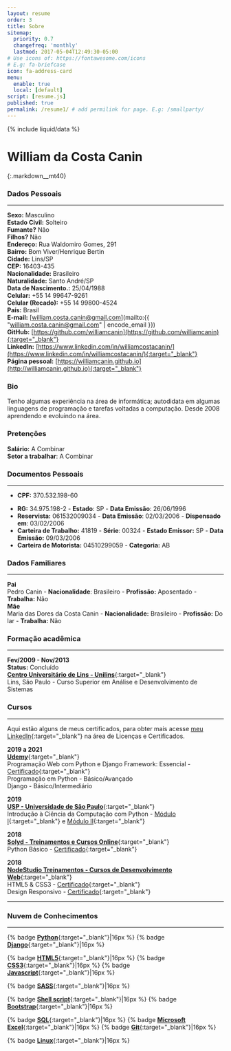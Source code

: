 ```yaml
---
layout: resume
order: 3
title: Sobre
sitemap:
  priority: 0.7
  changefreq: 'monthly'
  lastmod: 2017-05-04T12:49:30-05:00
# Use icons of: https://fontawesome.com/icons
# E.g: fa-briefcase
icon: fa-address-card
menu:
  enable: true
  local: [default]
script: [resume.js]
published: true
permalink: /resume1/ # add permilink for page. E.g: /smallparty/
---
```



{% include liquid/data %}

# William da Costa Canin

{:.markdown__mt40}

### Dados Pessoais
---

**Sexo:** Masculino  
**Estado Civil:** Solteiro  
**Fumante?** Não   
**Filhos?** Não   
**Endereço:** Rua Waldomiro Gomes, 291  
**Bairro:** Bom Viver/Henrique Bertin  
**Cidade:** Lins/SP  
**CEP:** 16403-435  
**Nacionalidade:** Brasileiro  
**Naturalidade:** Santo André/SP  
**Data de Nascimento.:** 25/04/1988  
**Celular:** +55 14 99647-9261  
**Celular (Recado):** +55 14 99800-4524  
**País:** Brasil  
**E-mail:** [william.costa.canin@gmail.com](mailto:{{ "william.costa.canin@gmail.com" | encode_email }})  
**GitHub:** [https://github.com/williamcanin](https://github.com/williamcanin){:target="_blank"}   
**LinkedIn:** [https://www.linkedin.com/in/williamcostacanin/](https://www.linkedin.com/in/williamcostacanin/){:target="_blank"}  
**Página pessoal:** [https://williamcanin.github.io](http://williamcanin.github.io){:target="_blank"}  



### Bio

Tenho algumas experiência na área de informática; autodidata em algumas linguagens de programação e tarefas voltadas a computação.
Desde 2008 aprendendo e evoluindo na área.

### Pretenções

**Salário:** A Combinar  
**Setor a trabalhar**: A Combinar

### Documentos Pessoais
---

* **CPF:** 370.532.198-60  
<!-- * **Título de Eleitor:** 359112420116 - **Zona:** 297 - **Seção:** 0075 - **Cidade:** Sabino/SP - **Emissão:** 09/03/2006   -->
* **RG:** 34.975.198-2 - **Estado**: SP - **Data Emissão**: 26/06/1996  
* **Reservista:** 061532009034 - **Data Emissão**: 02/03/2006 - **Dispensado em**: 03/02/2006     
* **Carteira de Trabalho:** 41819 - **Série**: 00324 - **Estado Emissor:** SP - **Data Emissão:** 09/03/2006  
* **Carteira de Motorista:** 04510299059 - **Categoria:** AB   


### Dados Familiares
---

**Pai**  
Pedro Canin - **Nacionalidade**: Brasileiro - **Profissão:** Aposentado - **Trabalha:** Não  
**Mãe**  
Maria das Dores da Costa Canin - **Nacionalidade:** Brasileiro - **Profissão:** Do lar - **Trabalha:** Não  

### Formação acadêmica
---

**Fev/2009 - Nov/2013**   
**Status:** Concluído   
[**Centro Universitário de Lins - Unilins**](http://www.unilins.edu.br/){:target="_blank"}  
Lins, São Paulo - Curso Superior em Análise e Desenvolvimento de Sistemas

### Cursos
---

Aqui estão alguns de meus certificados, para obter mais acesse [meu LinkedIn](https://www.linkedin.com/in/williamcostacanin/){:target="_blank"} na área de Licenças e Certificados.

**2019 a 2021**  
[**Udemy**](https://udemy.com/){:target="_blank"}  
Programação Web com Python e Django Framework: Essencial - [Certificado](https://williamcanin.github.io/docs/certificates/udemy-programacao-web-com-python-e-django-framework-essencial.pdf){:target="_blank"}  
Programação em Python - Básico/Avançado  
Django - Básico/Intermediário  

**2019**  
[**USP - Universidade de São Paulo**](https://www5.usp.br/){:target="_blank"}  
Introdução à Ciência da Computação com Python - [Módulo I](https://www.coursera.org/learn/ciencia-computacao-python-conceitos){:target="_blank"} e [Módulo II](https://www.coursera.org/learn/ciencia-computacao-python-conceitos-2){:target="_blank"}

**2018**  
[**Solyd - Treinamentos e Cursos Online**](https://solyd.com.br/){:target="_blank"}  
Python Básico - [Certificado](https://williamcanin.github.io/docs/certificates/solyd-curses-python-basic.pdf){:target="_blank"}

**2018**  
[**NodeStudio Treinamentos - Cursos de Desenvolvimento Web**](https://www.nodestudio.com.br/){:target="_blank"}  
HTML5 & CSS3 - [Certificado](https://williamcanin.github.io/docs/certificates/html5-css3-in-practice-nodestudio.pdf){:target="_blank"}  
Design Responsivo - [Certificado](https://williamcanin.github.io/docs/certificates/responsive-design-certificate-at-nodestudio.pdf){:target="_blank"}


<!-- ### Experiências -->
---

<!-- **Linux**

Conhecimentos em open source e nas diferenças entre as várias distribuições Linux  
Execução de tarefas de manutenção com a linha de comando, instalação e configuração de um computador rodando Linux e configuração básica de rede

* Arquitetura do Sistema
* Instalação e manutenção de pacotes linux
* Comandos GNU e Unix
* Devices, Linux Filesystems, Hieraquia Padrão dos Filesystem
* Shell, Scripting e Gerenciamento de Dados
* Interfaces e Desktops
* Tarefas administrativas
* Serviços Essenciais do sistema -->

### Nuvem de Conhecimentos
---

{% badge [**Python**](https://www.python.org/){:target="_blank"}|16px %}
{% badge [**Django**](https://www.djangoproject.com/){:target="_blank"}|16px %}
<!-- {% badge [**Delphi**](https://www.embarcadero.com/br/products/delphi){:target="_blank"}|16px %} -->
{% badge [**HTML5**](https://www.w3schools.com/html/html5_intro.asp){:target="_blank"}|16px %}
{% badge [**CSS3**](https://www.w3schools.com/css/){:target="_blank"}|16px %}
{% badge [**Javascript**](https://www.javascript.com/){:target="_blank"}|16px %}
<!-- {% badge [**BEM**](http://getbem.com/){:target="_blank"}|16px %} -->
{% badge [**SASS**](https://sass-lang.com/){:target="_blank"}|16px %}
<!-- {% badge [**Gulp**](https://gulpjs.com/){:target="_blank"}|16px %} -->
{% badge [**Shell script**](http://linuxcommand.org/lc3_learning_the_shell.php){:target="_blank"}|16px %}
{% badge [**Bootstrap**](https://getbootstrap.com/){:target="_blank"}|16px %}
<!-- {% badge [**Ruby**](https://www.ruby-lang.org/){:target="_blank"}/[**RubyGems**](https://rubygems.org/){:target="_blank"}|16px %} -->
{% badge [**SQL**](https://pt.wikipedia.org/wiki/SQL){:target="_blank"}|16px %}
{% badge [**Microsoft Excel**](https://www.microsoft.com/pt-br/microsoft-365/excel){:target="_blank"}|16px %}
{% badge [**Git**](https://git-scm.com/){:target="_blank"}|16px %}
<!-- {% badge [**Jekyll**](https://jekyllrb.com/){:target="_blank"}|16px %} -->
{% badge [**Linux**](https://pt.wikipedia.org/wiki/Linux){:target="_blank"}|16px %}

<!--
### Idiomas
---

**Inglês:** Técnico/Instrumental         
-->

<!-- ### Projetos
---

[**Dotctrl**](https://github.com/snakypy/dotctrl){:target="_blank"} - Um gerenciador CLI de dotfiles (e muito mais) para sistemas Linux feito em **Python**.

[**ZSHPower**](https://github.com/snakypy/zshpower){:target="_blank"} - Um tema para o [ZSH](http://zsh.org){:target="_blank"} com suporte a framework [Oh My Zsh](https://ohmyz.sh) feito em **Python**.

[**Typing**](https://github.com/williamcanin/typing-jekyll-template){:target="_blank"} - Typing, é um template para o Jekyll criado especialmente para quem deseja ter um site estático e páginas com rapidez, leveza e muitas customizações.

[**Jektify**](https://jektify.github.io){:target="_blank"} - Jektify é uma gem em **Ruby**, que insere uma entrada de faixa, lista de reprodução, álbuns e artistas de Spotify, em templates **Jekyll**.

[**Recover Grub**](https://github.com/williamcanin/recover-grub){:target="_blank"} - Script em **Python** (3.x) para realizar a recuperação do Grub no Linux. -->

<!-- *"Leve a vida com responsabilidade mas nunca deixe de ser divertido(a) :smile:".* Obrigado por ler. -->
